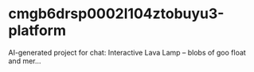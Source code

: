 # cmgb6drsp0002l104ztobuyu3-platform
AI-generated project for chat: Interactive Lava Lamp – blobs of goo float and mer...
